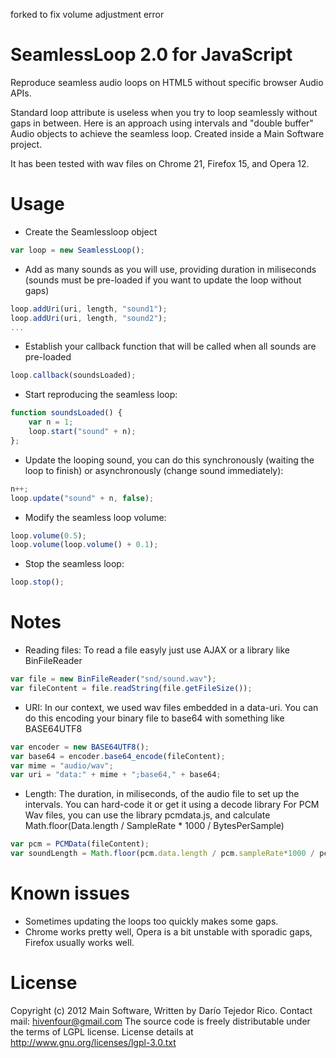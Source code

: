 forked to fix volume adjustment error

SeamlessLoop 2.0 for JavaScript
===============================

Reproduce seamless audio loops on HTML5 without specific browser Audio APIs.

Standard loop attribute is useless when you try to loop seamlessly without gaps in between.
Here is an approach using intervals and "double buffer" Audio objects to achieve the seamless loop.
Created inside a Main Software project.

It has been tested with wav files on Chrome 21, Firefox 15, and Opera 12.

Usage
=====

- Create the Seamlessloop object
```Javascript
var loop = new SeamlessLoop();
```

- Add as many sounds as you will use, providing duration in miliseconds (sounds must be pre-loaded if you want to update the loop without gaps)
```Javascript
loop.addUri(uri, length, "sound1");
loop.addUri(uri, length, "sound2");
...
```

- Establish your callback function that will be called when all sounds are pre-loaded
```Javascript
loop.callback(soundsLoaded);
```

- Start reproducing the seamless loop:
```Javascript
function soundsLoaded() {
    var n = 1;
    loop.start("sound" + n);
};
```

- Update the looping sound, you can do this synchronously (waiting the loop to finish) or asynchronously (change sound immediately):
```Javascript
n++;
loop.update("sound" + n, false);
```

- Modify the seamless loop volume:
```Javascript
loop.volume(0.5);
loop.volume(loop.volume() + 0.1);
```

- Stop the seamless loop:
```Javascript
loop.stop();
```

Notes
=====

- Reading files: To read a file easyly just use AJAX or a library like BinFileReader
```Javascript
var file = new BinFileReader("snd/sound.wav");
var fileContent = file.readString(file.getFileSize());
```

- URI: In our context, we used wav files embedded in a data-uri. You can do this encoding your binary file to base64 with something like BASE64UTF8
```Javascript
var encoder = new BASE64UTF8();
var base64 = encoder.base64_encode(fileContent);
var mime = "audio/wav";
var uri = "data:" + mime + ";base64," + base64;
```

- Length: The duration, in miliseconds, of the audio file to set up the intervals. You can hard-code it or get it using a decode library
For PCM Wav files, you can use the library pcmdata.js, and calculate Math.floor(Data.length / SampleRate * 1000 / BytesPerSample)
```Javascript
var pcm = PCMData(fileContent);
var soundLength = Math.floor(pcm.data.length / pcm.sampleRate*1000 / pcm.bytesPerSample);
```

Known issues
============

- Sometimes updating the loops too quickly makes some gaps.
- Chrome works pretty well, Opera is a bit unstable with sporadic gaps, Firefox usually works well.

License
=======

Copyright (c) 2012 Main Software,
Written by Darío Tejedor Rico. Contact mail: hivenfour@gmail.com
The source code is freely distributable under the terms of LGPL license.
License details at http://www.gnu.org/licenses/lgpl-3.0.txt
